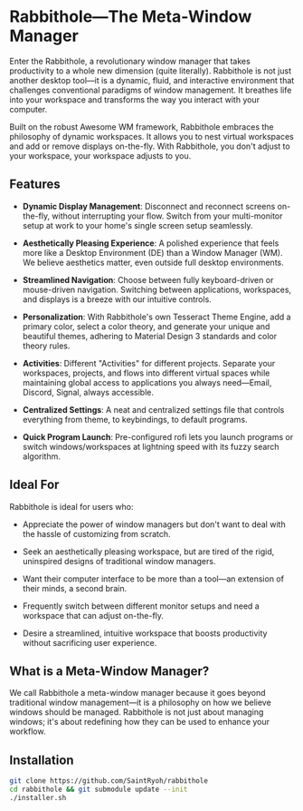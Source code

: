 # Rabbithole—The Meta-Window Manager

Enter the Rabbithole, a revolutionary window manager that takes productivity to a whole new dimension (quite literally). Rabbithole is not just another desktop tool—it is a dynamic, fluid, and interactive environment that challenges conventional paradigms of window management. It breathes life into your workspace and transforms the way you interact with your computer.

Built on the robust Awesome WM framework, Rabbithole embraces the philosophy of dynamic workspaces. It allows you to nest virtual workspaces and add or remove displays on-the-fly. With Rabbithole, you don't adjust to your workspace, your workspace adjusts to you.

## Features

- **Dynamic Display Management**: Disconnect and reconnect screens on-the-fly, without interrupting your flow. Switch from your multi-monitor setup at work to your home's single screen setup seamlessly.

- **Aesthetically Pleasing Experience**: A polished experience that feels more like a Desktop Environment (DE) than a Window Manager (WM). We believe aesthetics matter, even outside full desktop environments.

- **Streamlined Navigation**: Choose between fully keyboard-driven or mouse-driven navigation. Switching between applications, workspaces, and displays is a breeze with our intuitive controls.

- **Personalization**: With Rabbithole's own Tesseract Theme Engine, add a primary color, select a color theory, and generate your unique and beautiful themes, adhering to Material Design 3 standards and color theory rules.

- **Activities**: Different "Activities" for different projects. Separate your workspaces, projects, and flows into different virtual spaces while maintaining global access to applications you always need—Email, Discord, Signal, always accessible.

- **Centralized Settings**: A neat and centralized settings file that controls everything from theme, to keybindings, to default programs.

- **Quick Program Launch**: Pre-configured rofi lets you launch programs or switch windows/workspaces at lightning speed with its fuzzy search algorithm.

## Ideal For

Rabbithole is ideal for users who:

- Appreciate the power of window managers but don't want to deal with the hassle of customizing from scratch.

- Seek an aesthetically pleasing workspace, but are tired of the rigid, uninspired designs of traditional window managers.

- Want their computer interface to be more than a tool—an extension of their minds, a second brain.

- Frequently switch between different monitor setups and need a workspace that can adjust on-the-fly.

- Desire a streamlined, intuitive workspace that boosts productivity without sacrificing user experience.

## What is a Meta-Window Manager?

We call Rabbithole a meta-window manager because it goes beyond traditional window management—it is a philosophy on how we believe windows should be managed. Rabbithole is not just about managing windows; it's about redefining how they can be used to enhance your workflow.

## Installation

```bash
git clone https://github.com/SaintRyoh/rabbithole
cd rabbithole && git submodule update --init
./installer.sh
